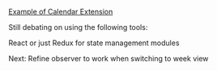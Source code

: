 [Example of Calendar Extension](https://github.com/padster/CalendarThemeExtension)

Still debating on using the following tools:

React or just Redux for state management
modules

Next:
Refine observer to work when switching to week view